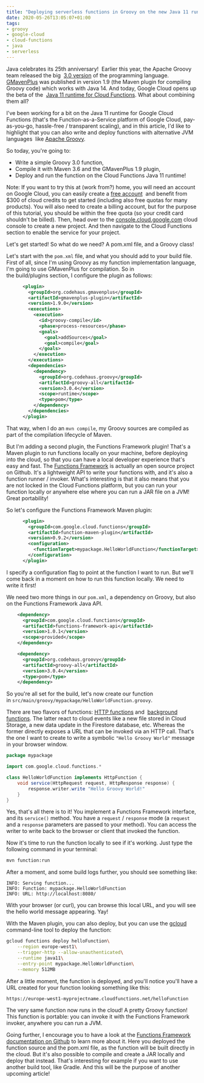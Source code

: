 ```yaml
---
title: "Deploying serverless functions in Groovy on the new Java 11 runtime for Google Cloud Functions"
date: 2020-05-26T13:05:07+01:00
tags:
- groovy
- google-cloud
- cloud-functions
- java
- serverless
---
```


Java celebrates its 25th anniversary!  
Earlier this year, the Apache Groovy team released the big 
[3.0 version](https://groovy-lang.org/releasenotes/groovy-3.0.html) of the programming language. 
[GMavenPlus](https://github.com/groovy/GMavenPlus/releases/tag/1.9.0) was published in version 1.9 
(the Maven plugin for compiling Groovy code) which works with Java 14.
And today, Google Cloud opens up the beta of the 
[Java 11 runtime for Cloud Functions](https://cloud.google.com/blog/products/application-development/introducing-java-11-on-google-cloud-functions). 
What about combining them all?

I've been working for a bit on the Java 11 runtime for Google Cloud Functions 
(that's the Function-as-a-Service platform of Google Cloud, pay-as-you-go, hassle-free / transparent scaling), 
and in this article, I'd like to highlight that you can also write and deploy functions with alternative JVM languages 
like [Apache Groovy](http://groovy-lang.org/).

So today, you're going to:

-   Write a simple Groovy 3.0 function,
-   Compile it with Maven 3.6 and the GMavenPlus 1.9 plugin, 
-   Deploy and run the function on the Cloud Functions Java 11 runtime!

Note: If you want to try this at (work from?) home, you will need an account on Google Cloud, 
you can easily create a [free account](https://cloud.google.com/free) 
and benefit from $300 of cloud credits to get started (including also free quotas for many products). 
You will also need to create a billing account, but for the purpose of this tutorial, 
you should be within the free quota (so your credit card shouldn't be billed). 
Then, head over to the [console.cloud.google.com](https://console.cloud.google.com/) cloud console to create a new project. 
And then navigate to the Cloud Functions section to enable the service for your project.

Let's get started! So what do we need? A pom.xml file, and a Groovy class!

Let's start with the `pom.xml` file, and what you should add to your build file. 
First of all, since I'm using Groovy as my function implementation language, I'm going to use GMavenPlus for compilation. 
So in the build/plugins section, I configure the plugin as follows:

```xml
      <plugin>
        <groupId>org.codehaus.gmavenplus</groupId>
        <artifactId>gmavenplus-plugin</artifactId>
        <version>1.9.0</version>
        <executions>
          <execution>
            <id>groovy-compile</id>
            <phase>process-resources</phase>
            <goals>
              <goal>addSources</goal>
              <goal>compile</goal>
            </goals>
          </execution>
        </executions>
        <dependencies>
          <dependency>
            <groupId>org.codehaus.groovy</groupId>
            <artifactId>groovy-all</artifactId>
            <version>3.0.4</version>
            <scope>runtime</scope>
            <type>pom</type>
          </dependency>
        </dependencies>
      </plugin>

```

That way, when I do an `mvn compile`, my Groovy sources are compiled as part of the compilation lifecycle of Maven.

But I'm adding a second plugin, the Functions Framework plugin! 
That's a Maven plugin to run functions locally on your machine, 
before deploying into the cloud, so that you can have a local developer experience that's easy and fast. 
The [Functions Framework](https://github.com/GoogleCloudPlatform/functions-framework-java) is actually an open source project on Github. 
It's a lightweight API to write your functions with, and it's also a function runner / invoker. 
What's interesting is that it also means that you are not locked in the Cloud Functions platform, 
but you can run your function locally or anywhere else where you can run a JAR file on a JVM! Great portability!

So let's configure the Functions Framework Maven plugin:

```xml
      <plugin>
        <groupId>com.google.cloud.functions</groupId>
        <artifactId>function-maven-plugin</artifactId>
        <version>0.9.2</version>
        <configuration>
          <functionTarget>mypackage.HelloWorldFunction</functionTarget>
        </configuration>
      </plugin>
```

I specify a configuration flag to point at the function I want to run. 
But we'll come back in a moment on how to run this function locally. We need to write it first!

We need two more things in our `pom.xml`, a dependency on Groovy, but also on the Functions Framework Java API.

```xml
    <dependency>
      <groupId>com.google.cloud.functions</groupId>
      <artifactId>functions-framework-api</artifactId>
      <version>1.0.1</version>
      <scope>provided</scope>
    </dependency>

    <dependency>
      <groupId>org.codehaus.groovy</groupId>
      <artifactId>groovy-all</artifactId>
      <version>3.0.4</version>
      <type>pom</type>
    </dependency>
```

So you're all set for the build, let's now create our function in `src/main/groovy/mypackage/HelloWorldFunction.groovy`.

There are two flavors of functions: [HTTP functions](https://cloud.google.com/functions/docs/writing/http) and 
[background functions](https://cloud.google.com/functions/docs/writing/background). 
The latter react to cloud events like a new file stored in Cloud Storage, a new data update in the Firestore database, etc. 
Whereas the former directly exposes a URL that can be invoked via an HTTP call. 
That's the one I want to create to write a symbolic `"Hello Groovy World"` message in your browser window.

```groovy
package mypackage

import com.google.cloud.functions.*

class HelloWorldFunction implements HttpFunction {
    void service(HttpRequest request, HttpResponse response) {
        response.writer.write "Hello Groovy World!"
    }
}
```

Yes, that's all there is to it! 
You implement a Functions Framework interface, and its `service()` method. 
You have a `request` / `response` mode (a `request` and a `response` parameters are passed to your method). 
You can access the writer to write back to the browser or client that invoked the function.

Now it's time to run the function locally to see if it's working. Just type the following command in your terminal:

```bash
mvn function:run
```

After a moment, and some build logs further, you should see something like:

```
INFO: Serving function...
INFO: Function: mypackage.HelloWorldFunction
INFO: URL: http://localhost:8080/
```

With your browser (or curl), you can browse this local URL, and you will see the hello world message appearing. Yay!

With the Maven plugin, you can also deploy, but you can use the [gcloud](https://cloud.google.com/sdk) 
command-line tool to deploy the function:

```bash
gcloud functions deploy helloFunction\
    --region europe-west1\
    --trigger-http --allow-unauthenticated\
    --runtime java11\
    --entry-point mypackage.HelloWorldFunction\
    --memory 512MB
```

After a little moment, the function is deployed, and you'll notice you'll have a URL created for your function looking something like this:

```
https://europe-west1-myprojectname.cloudfunctions.net/helloFunction
```

The very same function now runs in the cloud! 
A pretty Groovy function! This function is portable: 
you can invoke it with the Functions Framework invoker, anywhere you can run a JVM.

Going further, I encourage you to have a look at the [Functions Framework documentation on 
Github](https://github.com/GoogleCloudPlatform/functions-framework-java) to learn more about it. 
Here you deployed the function source and the pom.xml file, as the function will be built directly in the cloud. 
But it's also possible to compile and create a JAR locally and deploy that instead. 
That's interesting for example if you want to use another build tool, like Gradle. And this will be the purpose of another upcoming article!